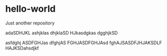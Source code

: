 hello-world
===========

Just another repository

adaSDHJKL ashjklas dhjklaSD HJkasdgkas dgghjkSD

asfdghj ASDFGHJas dfghjAS FGHJASDFGHJAsd fghAJSASDFJHJAKSDLF HAJKSDahsdjkf
